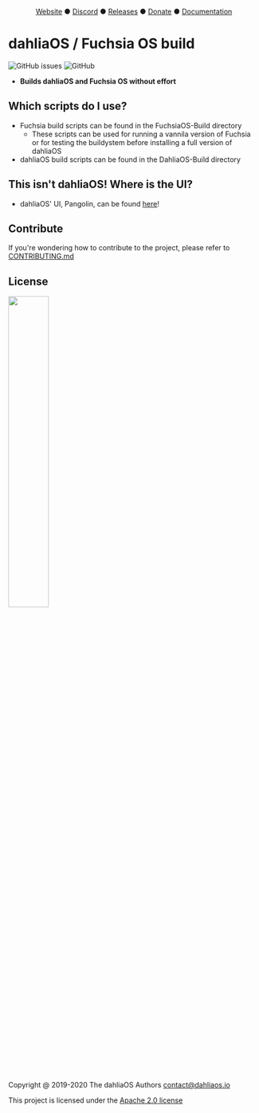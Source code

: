 <p align="center">
<a href="https://dahliaos.io">Website</a> ●
<a href="https://discord.gg/7qVbJHR">Discord</a> ●
<a href="https://github.com/dahliaos/releases/releases">Releases</a> ●
<a href="https://paypal.me/officialdahliaos">Donate</a> ●
<a href="https://github.com/dahliaos/documentation">Documentation</a>

# dahliaOS / Fuchsia OS build
![GitHub issues](https://img.shields.io/github/issues/dahliaos/dahliaos-build?color=brightgreen)
![GitHub](https://img.shields.io/github/license/dahliaos/dahlia-os-build?color=bright-green)

 - **Builds dahliaOS and Fuchsia OS without effort**

## Which scripts do I use?

- Fuchsia build scripts can be found in the FuchsiaOS-Build directory
  - These scripts can be used for running a vannila version of Fuchsia or for testing the buildystem before installing a full version of dahliaOS
- dahliaOS build scripts can be found in the DahliaOS-Build directory

## This isn't dahliaOS! Where is the UI?

- dahliaOS' UI, Pangolin, can be found [here](http://github.com/dahliaos/pangolin-desktop)!

## Contribute

If you're wondering how to contribute to the project, please refer to [CONTRIBUTING.md](./CONTRIBUTING.md)

## License

<p align="left">
  <img width="40%" src="https://github.com/dahliaos/brand/blob/master/Logo%20PNGs/dahliaOS%20logo%20with%20text%20(drop%20shadow).png"
</p>

Copyright @ 2019-2020 The dahliaOS Authors contact@dahliaos.io

This project is licensed under the [Apache 2.0 license](/LICENSE)
